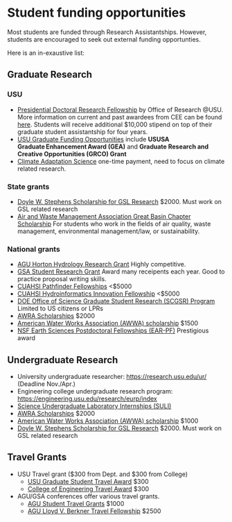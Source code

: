 # Student funding opportunities

Most students are funded through Research Assistantships. However, students are encouraged to seek out external funding opportunties.

Here is an in-exaustive list:

## Graduate Research
### USU
- [Presidential Doctoral Research Fellowship](https://research.usu.edu/pdrf/index) by Office of Research @USU. More information on current and past awardees from CEE can be found [here](https://research.usu.edu/pdrf/cee). Students will receive additional $10,000 stipend on top of their graduate student assistantship for four years.
- [USU Graduate Funding Opportunities](https://www.usu.edu/involvement/funding/grad-opportunities) include **USUSA Graduate Enhancement Award (GEA)** and **Graduate Research and Creative Opportunities (GRCO) Grant**
- [Climate Adaptation Science](https://www.usu.edu/climate-adaptation/apply) one-time payment, need to focus on climate related research.

### State grants
- [Doyle W. Stephens Scholarship for GSL Research](https://www.fogsl.org/programs/doyle-w-stephens-research-program) $2000. Must work on GSL related research
- [Air and Waste Management Association Great Basin Chapter Scholarship](https://www.awma-gbc.org/downloads/) For students who work in the fields of air quality, waste management, environmental management/law, or sustainability.

### National grants
- [AGU Horton Hydrology Research Grant](http://honors.agu.org/research-grants-and-awards/the-horton-hydrology-research-grant/) Highly competitive.
- [GSA Student Research Grant](http://www.geosociety.org/GSA/Education_Careers/Grants_Scholarships/Research_Grants/GSA/grants/gradgrants.aspx) Award many receipents each year. Good to practice proposal writing skills.
- [CUAHSI Pathfinder Fellowships](https://www.cuahsi.org/education/pathfinder-fellowships/) <$5000
- [CUAHSI Hydroinformatics Innovation Fellowship](https://www.cuahsi.org/grant-opportunities/hydroinformatics-innovation-fellowship) <$5000
- [DOE Office of Science Graduate Student Research (SCGSR) Program](https://science.osti.gov/wdts/scgsr) Limited to US citizens or LPRs
- [AWRA Scholarships](https://www.awra.org/Members/Scholarship_and_Awards/Herbert_Scholarship.aspx) $2000
- [American Water Works Association (AWWA) scholarship](https://www.ims-awwa.org/group/StudentCenter) $1500
- [NSF Earth Sciences Postdoctoral Fellowships (EAR-PF)](https://beta.nsf.gov/funding/opportunities/ear-postdoctoral-fellowships-ear-pf) Prestigious award

## Undergraduate Research 
- University undergraduate researcher: https://research.usu.edu/ur/ (Deadline Nov./Apr.)
- Engineering college undergraduate research program: https://engineering.usu.edu/research/eurp/index 
- [Science Undergraduate Laboratory Internships (SULI)](https://science.osti.gov/wdts/suli)
- [AWRA Scholarships](https://www.awra.org/Members/Scholarship_and_Awards/Herbert_Scholarship.aspx) $2000
- [American Water Works Association (AWWA) scholarship](https://www.ims-awwa.org/group/StudentCenter) $1000
- [Doyle W. Stephens Scholarship for GSL Research](https://www.fogsl.org/programs/doyle-w-stephens-research-program) $2000. Must work on GSL related research

## Travel Grants
- USU Travel grant ($300 from Dept. and $300 from College)
	- [USU Graduate Student Travel Award](https://gradschool.usu.edu/costs/travel-grant) $300
	- [College of Engineering Travel Award](https://engineering.usu.edu/students/travel-grants) $300
- AGU/GSA conferences offer various travel grants.
	- [AGU Student Travel Grants](https://www.agu.org/Learn-and-Develop/Learn/Travel-Research-Grants/Fall-Meeting-General-STG?) $1000
	- [AGU Lloyd V. Berkner Travel Fellowship](https://www.agu.org/Learn-and-Develop/Learn/Travel-Research-Grants/Berkner) $2500